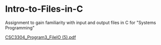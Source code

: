# Intro-to-Files-in-C
Assignment to gain familiarity with input and output files in C for "Systems Programming"

[CSC3304_Program3_FileIO (5).pdf](https://github.com/christian-22/Intro-to-Files-in-C/files/8412998/CSC3304_Program3_FileIO.5.pdf)
